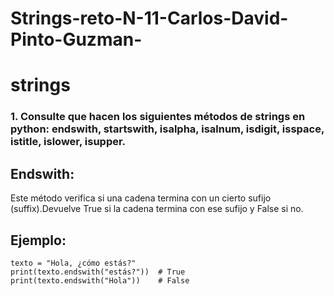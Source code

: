 # Strings-reto-N-11-Carlos-David-Pinto-Guzman-

# strings

### 1. Consulte que hacen los siguientes métodos de strings en python: endswith, startswith, isalpha, isalnum, isdigit, isspace, istitle, islower, isupper.

## Endswith: 
Este método verifica si una cadena termina con un cierto sufijo (suffix).Devuelve True si la cadena termina con ese sufijo y False si no.

## Ejemplo: 

```pseudocode
texto = "Hola, ¿cómo estás?"
print(texto.endswith("estás?"))  # True
print(texto.endswith("Hola"))    # False 
```
